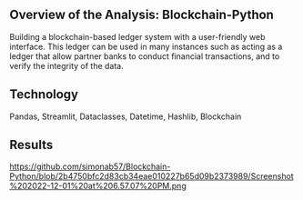 ## Overview of the Analysis: Blockchain-Python
Building a blockchain-based ledger system with a user-friendly web interface. This ledger can be used in many instances such as acting as a ledger that allow partner banks to conduct financial transactions, and to verify the integrity of the data. 


## Technology
Pandas, Streamlit, Dataclasses, Datetime, Hashlib, Blockchain


## Results
https://github.com/simonab57/Blockchain-Python/blob/2b4750bfc2d83cb34eae010227b65d09b2373989/Screenshot%202022-12-01%20at%206.57.07%20PM.png
